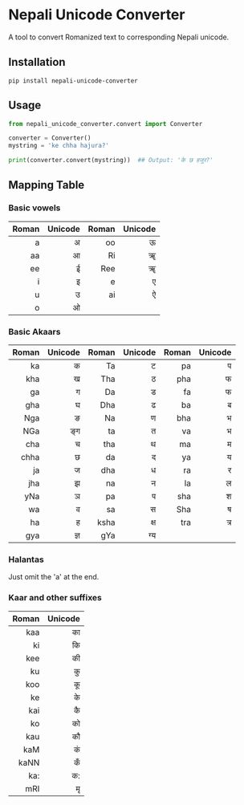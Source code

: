 # Nepali Unicode Converter

A tool to convert Romanized text to corresponding Nepali unicode.



## Installation

`pip install nepali-unicode-converter`



## Usage
```python
from nepali_unicode_converter.convert import Converter

converter = Converter()
mystring = 'ke chha hajura?'

print(converter.convert(mystring))  ## Output: 'के छ हजुर?'
```


## Mapping Table

### Basic vowels
| Roman | Unicode | Roman | Unicode |
|------:|--------:|------:|--------:|
|   a   | अ       |   oo  | ऊ       |
|   aa  | आ       |   Ri  | ॠ       |
|   ee  | ई       |   Ree | ॠ       |
|   i   | इ       |   e   | ए       |
|   u   | उ       |   ai  | ऐ       |
|   o   | ओ       |


### Basic Akaars
| Roman | Unicode | Roman | Unicode | Roman | Unicode |
|------:|--------:|------:|--------:|------:|--------:|
|  ka   |   क     |  Ta   |   ट     |  pa   |   प     |
|  kha  |   ख     |  Tha  |   ठ     |  pha  |   फ     |
|  ga   |   ग     |  Da   |   ड     |  fa   |   फ     |
|  gha  |   घ     |  Dha  |   ढ     |  ba   |   ब     |
|  Nga  |   ङ     |  Na   |   ण     |  bha  |   भ     |
|  NGa  |   ङ्ग    |  ta   |   त     |  va   |   भ     |
|  cha  |   च     |  tha  |   थ     |  ma   |   म     |
|  chha |   छ     |  da   |   द     |  ya   |   य     |
|  ja   |   ज     |  dha  |   ध     |  ra   |   र     |
|  jha  |   झ     |  na   |   न     |  la   |   ल     |
|  yNa  |   ञ     |  pa   |   प     |  sha  |   श     |
|  wa   |   व     |  sa   |   स     |  Sha  |   ष     |
|  ha   |   ह     |  ksha |   क्ष    |  tra  |   त्र    |
|  gya  |   ज्ञ    |  gYa  |   ग्य    |

### Halantas
Just omit the 'a' at the end.


### Kaar and other suffixes
| Roman | Unicode |
|-------:|-------:|
|   kaa  | का      |
|   ki   | कि      |
|   kee  | की      |
|   ku   | कु      |
|   koo  | कू      |
|   ke   | के      |
|   kai  | कै      |
|   ko   | को      |
|   kau  |  कौ     |
|   kaM  | कं      |
|   kaNN | कँ      |
|   ka:  | क:     |
|   mRI  | मृ      |
